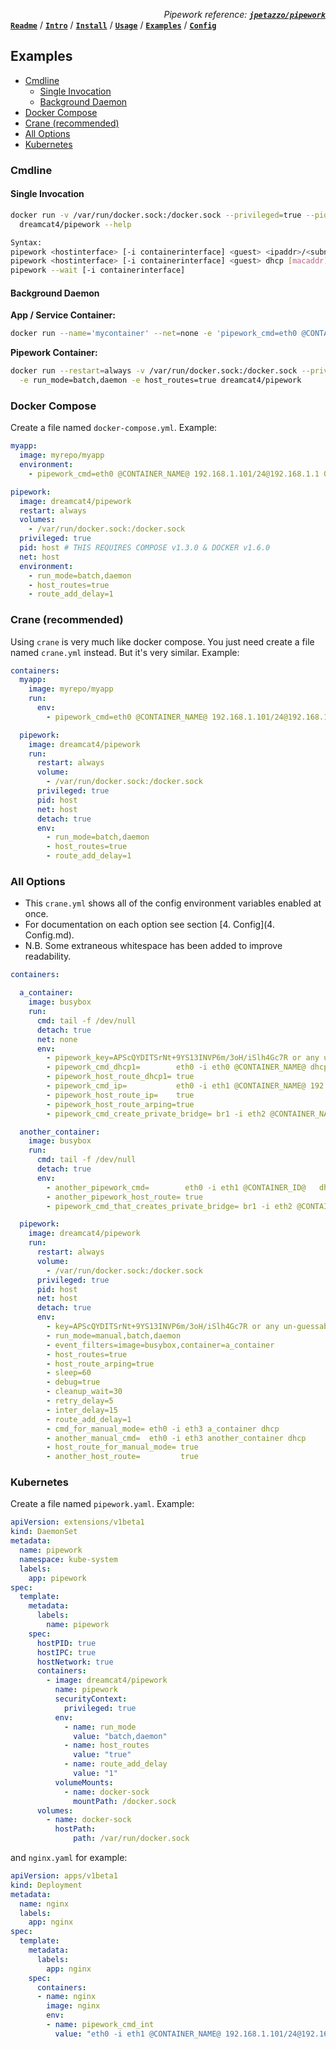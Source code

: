 *<div align=right>Pipework reference:* ***[`jpetazzo/pipework`](https://github.com/jpetazzo/pipework/blob/master/README.md)</div>***
**[`Readme`](README.md)** / **[`Intro`](0.%20Introduction.md)** / **[`Install`](1.%20Install.md)** / **[`Usage`](2.%20Usage.md)** / **[`Examples`](3.%20Examples.md)** / **[`Config`](4.%20Config.md)**

## Examples

<!-- START doctoc generated TOC please keep comment here to allow auto update -->
<!-- DON'T EDIT THIS SECTION, INSTEAD RE-RUN doctoc TO UPDATE -->
 

- [Cmdline](#cmdline)
  - [Single Invocation](#single-invocation)
  - [Background Daemon](#background-daemon)
- [Docker Compose](#docker-compose)
- [Crane (recommended)](#crane-recommended)
- [All Options](#all-options)
- [Kubernetes](#kubernetes)

<!-- END doctoc generated TOC please keep comment here to allow auto update -->

<a name="cli_usage"/>

### Cmdline

#### Single Invocation

```sh
docker run -v /var/run/docker.sock:/docker.sock --privileged=true --pid=host --net=host \
  dreamcat4/pipework --help

Syntax:
pipework <hostinterface> [-i containerinterface] <guest> <ipaddr>/<subnet>[@default_gateway] [macaddr][@vlan]
pipework <hostinterface> [-i containerinterface] <guest> dhcp [macaddr][@vlan]
pipework --wait [-i containerinterface]
```

#### Background Daemon

**App / Service Container:**
```sh
docker run --name='mycontainer' --net=none -e 'pipework_cmd=eth0 @CONTAINER_NAME@ dhcp' myrepo/myimage
```

**Pipework Container:**
```sh
docker run --restart=always -v /var/run/docker.sock:/docker.sock --privileged=true --pid=host --net=host \
  -e run_mode=batch,daemon -e host_routes=true dreamcat4/pipework
```

<a name="compose_example"/>

### Docker Compose

Create a file named `docker-compose.yml`. Example:

```yaml
myapp:
  image: myrepo/myapp
  environment:
    - pipework_cmd=eth0 @CONTAINER_NAME@ 192.168.1.101/24@192.168.1.1 0a:00:01:01:01:01

pipework:
  image: dreamcat4/pipework
  restart: always
  volumes:
    - /var/run/docker.sock:/docker.sock
  privileged: true
  pid: host # THIS REQUIRES COMPOSE v1.3.0 & DOCKER v1.6.0
  net: host
  environment:
    - run_mode=batch,daemon
    - host_routes=true
    - route_add_delay=1
```

<a name="crane_example"/>

### Crane (recommended)

Using `crane` is very much like docker compose. You just need create a file named `crane.yml` instead. But it's very similar. Example:

```yaml
containers:
  myapp:
    image: myrepo/myapp
    run:
      env:
        - pipework_cmd=eth0 @CONTAINER_NAME@ 192.168.1.101/24@192.168.1.1 0a:00:01:01:01:01

  pipework:
    image: dreamcat4/pipework
    run:
      restart: always
      volume:
        - /var/run/docker.sock:/docker.sock
      privileged: true
      pid: host
      net: host
      detach: true
      env:
        - run_mode=batch,daemon
        - host_routes=true
        - route_add_delay=1
```

### All Options

* This `crane.yml` shows all of the config environment variables enabled at once.
* For documentation on each option see section [4. Config](4. Config.md).
* N.B. Some extraneous whitespace has been added to improve readability.

```yaml
containers:

  a_container:
    image: busybox
    run:
      cmd: tail -f /dev/null
      detach: true
      net: none
      env:
        - pipework_key=APScQYDITSrNt+9YS13INVP6m/3oH/iSlh4Gc7R or any un-guessable string
        - pipework_cmd_dhcp1=        eth0 -i eth0 @CONTAINER_NAME@ dhcp
        - pipework_host_route_dhcp1= true
        - pipework_cmd_ip=           eth0 -i eth1 @CONTAINER_NAME@ 192.168.101.@INSTANCE@/24
        - pipework_host_route_ip=    true
        - pipework_host_route_arping=true
        - pipework_cmd_create_private_bridge= br1 -i eth2 @CONTAINER_NAME@ dhcp

  another_container:
    image: busybox
    run:
      cmd: tail -f /dev/null
      detach: true
      env:
        - another_pipework_cmd=        eth0 -i eth1 @CONTAINER_ID@   dhcp
        - another_pipework_host_route= true
        - pipework_cmd_that_creates_private_bridge= br1 -i eth2 @CONTAINER_NAME@ dhcp

  pipework:
    image: dreamcat4/pipework
    run:
      restart: always
      volume:
        - /var/run/docker.sock:/docker.sock
      privileged: true
      pid: host
      net: host
      detach: true
      env:
        - key=APScQYDITSrNt+9YS13INVP6m/3oH/iSlh4Gc7R or any un-guessable string
        - run_mode=manual,batch,daemon
        - event_filters=image=busybox,container=a_container
        - host_routes=true
        - host_route_arping=true
        - sleep=60
        - debug=true
        - cleanup_wait=30
        - retry_delay=5
        - inter_delay=15
        - route_add_delay=1
        - cmd_for_manual_mode= eth0 -i eth3 a_container dhcp
        - another_manual_cmd=  eth0 -i eth3 another_container dhcp
        - host_route_for_manual_mode= true
        - another_host_route=         true
```

<a name="kubernetes"/>

### Kubernetes

Create a file named `pipework.yaml`. Example:

```yaml
apiVersion: extensions/v1beta1
kind: DaemonSet
metadata:
  name: pipework
  namespace: kube-system
  labels:
    app: pipework
spec:
  template:
    metadata:
      labels:
        name: pipework
    spec:
      hostPID: true
      hostIPC: true
      hostNetwork: true
      containers:
        - image: dreamcat4/pipework
          name: pipework
          securityContext:
            privileged: true
          env:
            - name: run_mode
              value: "batch,daemon"
            - name: host_routes
              value: "true"
            - name: route_add_delay
              value: "1"
          volumeMounts:
            - name: docker-sock
              mountPath: /docker.sock
      volumes:
        - name: docker-sock
          hostPath:
              path: /var/run/docker.sock
```

and `nginx.yaml` for example:

```yaml
apiVersion: apps/v1beta1
kind: Deployment
metadata:
  name: nginx
  labels:
    app: nginx
spec:
  template:
    metadata:
      labels:
        app: nginx
    spec:
      containers:
      - name: nginx
        image: nginx
        env:
        - name: pipework_cmd_int
          value: "eth0 -i eth1 @CONTAINER_NAME@ 192.168.1.101/24@192.168.1.1"
```
